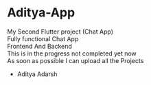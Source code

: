 # Aditya-App

My Second Flutter project (Chat App)
<br>
Fully functional Chat App 
<br>
Frontend And Backend 
<br>
This is in the progress not completed yet now
<br>
As soon as possible I can upload all the Projects


- Aditya Adarsh
